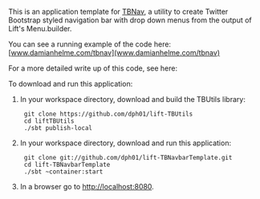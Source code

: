 This is an application template for [TBNav](https://github.com/dph01/lift-TBUtils), a utility to create Twitter Bootstrap styled navigation
bar with drop down menus from the output of Lift's Menu.builder. 

You can see a running example of the code here: [www.damianhelme.com/tbnav](www.damianhelme.com/tbnav)

For a more detailed write up of this code, see here: 

To download and run this application:

1. In your workspace directory, download and build the TBUtils library:

        git clone https://github.com/dph01/lift-TBUtils
        cd liftTBUtils
        ./sbt publish-local

2. In your workspace directory, download and run this application:
       
        git clone git://github.com/dph01/lift-TBNavbarTemplate.git
        cd lift-TBNavbarTemplate
        ./sbt ~container:start

3. In a browser go to [http://localhost:8080](http://localhost:8080).

